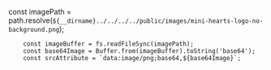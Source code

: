  const imagePath = path.resolve(`${__dirname}../../../../public/images/mini-hearts-logo-no-background.png`);

        const imageBuffer = fs.readFileSync(imagePath);
        const base64Image = Buffer.from(imageBuffer).toString('base64');
        const srcAttribute = `data:image/png;base64,${base64Image}`;

